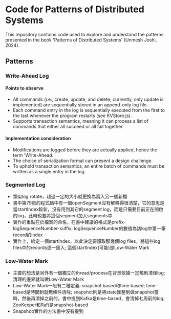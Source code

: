 # Code for Patterns of Distributed Systems 

This repository contains code used to explore and understand the patterns presented in the book 'Patterns of Distributed Systems' (Unmesh Joshi, 2024).

## Patterns

### Write-Ahead Log

#### Points to observe
* All commands (i.e., create, update, and delete; currently, only update is implemented) are sequentially stored in an append-only log file.
* Each command entry in the log is sequentially executed from the first to the last whenever the program restarts (see KVStore.js).
* Supports transaction semantics, meaning it can process a list of commands that either all succeed or all fail together.

#### Implementation consideration
* Modifications are logged before they are actually applied, hence the term 'Write-Ahead.
* The choice of serialization format can present a design challenge.
* To uphold transaction semantics, an entire batch of commands must be written as a single entry in the log.

### Segmented Log
* 類似log rotate，超過一定的大小就更換為寫入另一個新檔
* 書中第79頁的程式碼中有一個openSegment沒有解釋得很清楚，它的意思是當startIndex較新，沒有用到其它的segment log，而是只需要目前正在開啟的log，此時也要將這個segment加入segments中
* 實作的重點在於檔案的命名，在書中建議的格式是prefix-logSequenceNumber-suffix; logSequenceNumber的數值為該log中第一筆record的index
* 實作上，給定一個startIndex，以此決定要讀取那幾個log files，將這些log files中的records逐一匯入; 這個startIndex(可能)是Low-Water Mark

### Low-Water Mark
* 主要的想法是另外有一個獨立的thread/process在背景依據一定規則清理log; 清理的邊界就叫做Low-Water Mark
* Low-Water Mark一般有二種定義: snapshot based和time based; time-based是時間到就無條件清除; snapshot則是將state匯整到做snapshot當時，然後再清掉之前的。書中提到Kafka是time-based，會清掉七周前的log; ZooKeeper和Raft是snapshot-based
* Snapshop實作的方法書中沒有提到
